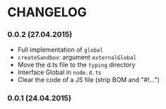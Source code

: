 # CHANGELOG

### 0.0.2 (27.04.2015)

* Full implementation of `global`
* `createSandbox`: argument `externalGlobal`
* Move the d.ts file to the `typing` directory
* Interface Global in `node.d.ts`
* Clear the code of a JS file (strip BOM and "#!...")

### 0.0.1 (24.04.2015)
